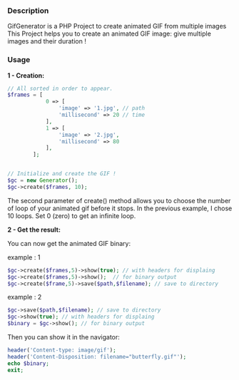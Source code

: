 ### Description
GifGenerator is a PHP Project to create animated GIF from multiple images
This Project helps you to create an animated GIF image: give multiple images and their duration !

### Usage

**1 - Creation:**

```php
// All sorted in order to appear.
$frames = [
            0 => [
                'image' => '1.jpg', // path
                'millisecond' => 20 // time
            ],
            1 => [
                'image' => '2.jpg',
                'millisecond' => 80
            ],
        ];


// Initialize and create the GIF !
$gc = new Generator();
$gc->create($frames, 10);
```
The second parameter of create() method allows you to choose the number of loop of your animated gif before it stops.
In the previous example, I chose 10 loops. Set 0 (zero) to get an infinite loop.

**2 - Get the result:**

You can now get the animated GIF binary:

example : 1
```php
$gc->create($frames,5)->show(true); // with headers for displaing
$gc->create($frames,5)->show();  // for binary output
$gc->create($frame,5)->save($path,$filename); // save to directory
```

example : 2
```php
$gc->save($path,$filename); // save to directory
$gc->show(true); // with headers for displaing
$binary = $gc->show(); // for binary output
```

Then you can show it in the navigator:

```php
header('Content-type: image/gif');
header('Content-Disposition: filename="butterfly.gif"');
echo $binary;
exit;
```
